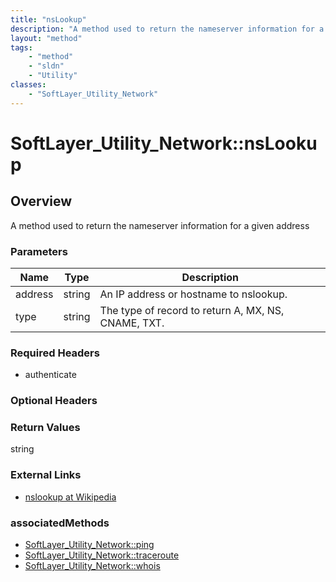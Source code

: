 ```yaml
---
title: "nsLookup"
description: "A method used to return the nameserver information for a given address"
layout: "method"
tags:
    - "method"
    - "sldn"
    - "Utility"
classes:
    - "SoftLayer_Utility_Network"
---
```

# SoftLayer_Utility_Network::nsLookup
## Overview 
A method used to return the nameserver information for a given address

### Parameters 
|Name | Type | Description |
| --- | --- | --- |
|address| string| An IP address or hostname to nslookup.|
|type| string| The type of record to return A, MX, NS, CNAME, TXT.|


### Required Headers
* authenticate

### Optional Headers

### Return Values
string

### External Links


* [nslookup at Wikipedia](http://en.wikipedia.org/wiki/Nslookup)



### associatedMethods

*  [SoftLayer_Utility_Network::ping](/reference/services/SoftLayer_Utility_Network/ping )
*  [SoftLayer_Utility_Network::traceroute](/reference/services/SoftLayer_Utility_Network/traceroute )
*  [SoftLayer_Utility_Network::whois](/reference/services/SoftLayer_Utility_Network/whois )


